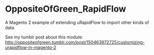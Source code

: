 # OppositeOfGreen_RapidFlow
A Magento 2 example of extending uRapidFlow to import other kinds of data.

See my tumblr post about this module: http://oppositeofgreen.tumblr.com/post/150463972725/customizing-urapidflow-in-magento-2
